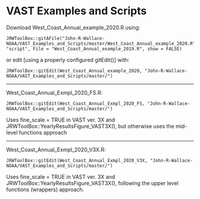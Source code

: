 # VAST Examples and Scripts

Download West_Coast_Annual_example_2020.R using:

    JRWToolBox::gitAFile("John-R-Wallace-NOAA/VAST_Examples_and_Scripts/master/West_Coast_Annual_example_2020.R", "script", File = "West_Coast_Annual_example_2019.R", show = FALSE)
    
or edit [using a properly configured gitEdit()] with:

    JRWToolBox::gitEdit(West_Coast_Annual_example_2020, "John-R-Wallace-NOAA/VAST_Examples_and_Scripts/master/")

-----------------------------------------------------------------------------------------

West_Coast_Annual_Exmpl_2020_FS.R:
 
    JRWToolBox::gitEdit(West_Coast_Annual_Exmpl_2020_FS, "John-R-Wallace-NOAA/VAST_Examples_and_Scripts/master/")
  
Uses fine_scale = TRUE in VAST ver. 3X and JRWToolBox::YearlyResultsFigure_VAST3X(), but otherwise uses the mid-level functions approach

-----------------------------------------------------------------------------------------

West_Coast_Annual_Exmpl_2020_V3X.R:

    JRWToolBox::gitEdit(West_Coast_Annual_Exmpl_2020_V3X, "John-R-Wallace-NOAA/VAST_Examples_and_Scripts/master/")
  
Uses fine_scale = TRUE in VAST ver. 3X and JRWToolBox::YearlyResultsFigure_VAST3X(), following the upper level functions (wrappers) approach.
